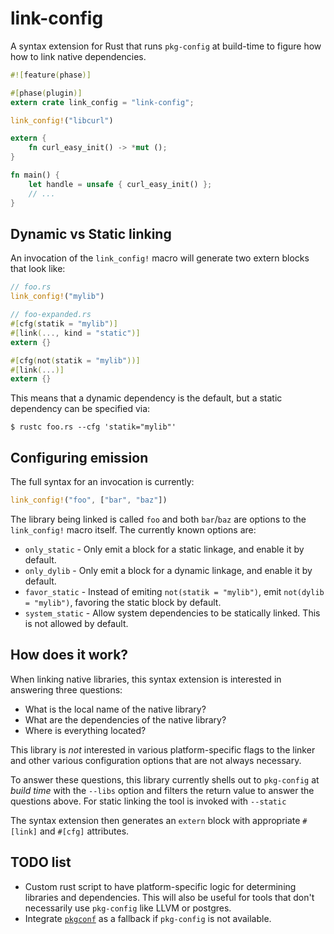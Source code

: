# link-config

A syntax extension for Rust that runs `pkg-config` at build-time to figure how
how to link native dependencies.

```rust
#![feature(phase)]

#[phase(plugin)]
extern crate link_config = "link-config";

link_config!("libcurl")

extern {
    fn curl_easy_init() -> *mut ();
}

fn main() {
    let handle = unsafe { curl_easy_init() };
    // ...
}
```

## Dynamic vs Static linking

An invocation of the `link_config!` macro will generate two extern blocks that
look like:

```rust
// foo.rs
link_config!("mylib")

// foo-expanded.rs
#[cfg(statik = "mylib")]
#[link(..., kind = "static")]
extern {}

#[cfg(not(statik = "mylib"))]
#[link(...)]
extern {}
```

This means that a dynamic dependency is the default, but a static dependency can
be specified via:

```
$ rustc foo.rs --cfg 'statik="mylib"'
```

## Configuring emission

The full syntax for an invocation is currently:

```rust
link_config!("foo", ["bar", "baz"])
```

The library being linked is called `foo` and both `bar`/`baz` are options to the
`link_config!` macro itself. The currently known options are:

* `only_static` - Only emit a block for a static linkage, and enable it by
                  default.
* `only_dylib` - Only emit a block for a dynamic linkage, and enable it by
                 default.
* `favor_static` - Instead of emiting `not(statik = "mylib")`, emit
                   `not(dylib = "mylib")`, favoring the static block by default.
* `system_static` - Allow system dependencies to be statically linked. This is
                    not allowed by default.

## How does it work?

When linking native libraries, this syntax extension is interested in answering
three questions:

* What is the local name of the native library?
* What are the dependencies of the native library?
* Where is everything located?

This library is *not* interested in various platform-specific flags to the
linker and other various configuration options that are not always necessary.

To answer these questions, this library currently shells out to `pkg-config` at
*build time* with the `--libs` option and filters the return value to answer the
questions above. For static linking the tool is invoked with `--static`

The syntax extension then generates an `extern` block with appropriate `#[link]`
and `#[cfg]` attributes.

## TODO list

* Custom rust script to have platform-specific logic for determining libraries
  and dependencies. This will also be useful for tools that don't necessarily
  use `pkg-config` like LLVM or postgres.
* Integrate [`pkgconf`](https://github.com/pkgconf/pkgconf) as a fallback if
  `pkg-config` is not available.
